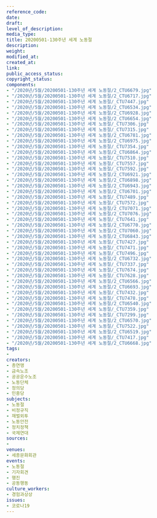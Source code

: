 ```yaml
---
reference_code: 
date: 
draft: 
level_of_description: 
media_type: 
title: 20200501-130주년 세계 노동절
description: 
weight: 
modified_at: 
created_at: 
link: 
public_access_status: 
copyright_status: 
components:
- "/2020년/5월/20200501-130주년 세계 노동절/2_CTU6679.jpg"
- "/2020년/5월/20200501-130주년 세계 노동절/2_CTU6717.jpg"
- "/2020년/5월/20200501-130주년 세계 노동절/_CTU7447.jpg"
- "/2020년/5월/20200501-130주년 세계 노동절/2_CTU6534.jpg"
- "/2020년/5월/20200501-130주년 세계 노동절/2_CTU6928.jpg"
- "/2020년/5월/20200501-130주년 세계 노동절/2_CTU6654.jpg"
- "/2020년/5월/20200501-130주년 세계 노동절/_CTU7306.jpg"
- "/2020년/5월/20200501-130주년 세계 노동절/_CTU7315.jpg"
- "/2020년/5월/20200501-130주년 세계 노동절/2_CTU6781.jpg"
- "/2020년/5월/20200501-130주년 세계 노동절/2_CTU6975.jpg"
- "/2020년/5월/20200501-130주년 세계 노동절/_CTU7354.jpg"
- "/2020년/5월/20200501-130주년 세계 노동절/2_CTU6864.jpg"
- "/2020년/5월/20200501-130주년 세계 노동절/_CTU7510.jpg"
- "/2020년/5월/20200501-130주년 세계 노동절/_CTU7557.jpg"
- "/2020년/5월/20200501-130주년 세계 노동절/_CTU7592.jpg"
- "/2020년/5월/20200501-130주년 세계 노동절/2_CTU6921.jpg"
- "/2020년/5월/20200501-130주년 세계 노동절/2_CTU6898.jpg"
- "/2020년/5월/20200501-130주년 세계 노동절/2_CTU6943.jpg"
- "/2020년/5월/20200501-130주년 세계 노동절/2_CTU6701.jpg"
- "/2020년/5월/20200501-130주년 세계 노동절/_CTU7489.jpg"
- "/2020년/5월/20200501-130주년 세계 노동절/_CTU7572.jpg"
- "/2020년/5월/20200501-130주년 세계 노동절/2_CTU7071.jpg"
- "/2020년/5월/20200501-130주년 세계 노동절/2_CTU7076.jpg"
- "/2020년/5월/20200501-130주년 세계 노동절/_CTU7641.jpg"
- "/2020년/5월/20200501-130주년 세계 노동절/2_CTU6770.jpg"
- "/2020년/5월/20200501-130주년 세계 노동절/2_CTU7060.jpg"
- "/2020년/5월/20200501-130주년 세계 노동절/2_CTU6843.jpg"
- "/2020년/5월/20200501-130주년 세계 노동절/_CTU7427.jpg"
- "/2020년/5월/20200501-130주년 세계 노동절/_CTU7471.jpg"
- "/2020년/5월/20200501-130주년 세계 노동절/_CTU7496.jpg"
- "/2020년/5월/20200501-130주년 세계 노동절/2_CTU6732.jpg"
- "/2020년/5월/20200501-130주년 세계 노동절/_CTU7337.jpg"
- "/2020년/5월/20200501-130주년 세계 노동절/_CTU7674.jpg"
- "/2020년/5월/20200501-130주년 세계 노동절/_CTU7628.jpg"
- "/2020년/5월/20200501-130주년 세계 노동절/2_CTU6566.jpg"
- "/2020년/5월/20200501-130주년 세계 노동절/2_CTU6693.jpg"
- "/2020년/5월/20200501-130주년 세계 노동절/_CTU7432.jpg"
- "/2020년/5월/20200501-130주년 세계 노동절/_CTU7478.jpg"
- "/2020년/5월/20200501-130주년 세계 노동절/2_CTU6540.jpg"
- "/2020년/5월/20200501-130주년 세계 노동절/_CTU7359.jpg"
- "/2020년/5월/20200501-130주년 세계 노동절/_CTU7299.jpg"
- "/2020년/5월/20200501-130주년 세계 노동절/2_CTU6570.jpg"
- "/2020년/5월/20200501-130주년 세계 노동절/_CTU7522.jpg"
- "/2020년/5월/20200501-130주년 세계 노동절/2_CTU6519.jpg"
- "/2020년/5월/20200501-130주년 세계 노동절/_CTU7417.jpg"
- "/2020년/5월/20200501-130주년 세계 노동절/2_CTU6668.jpg"
tags:
- 
creators:
- 총연맹
- 금속노조
- 공공운수노조
- 노동단체
- 정의당
- 민중당
subjects:
- 노동절
- 비정규직
- 재벌외투
- 노동안전
- 정치정책
- 국제연대
sources:
- 
venues:
- 세종문화회관
events:
- 노동절
- 기자회견
- 행진
- 공동행동
culture_workers:
- 경험과상상
issues:
- 코로나19
---
```

